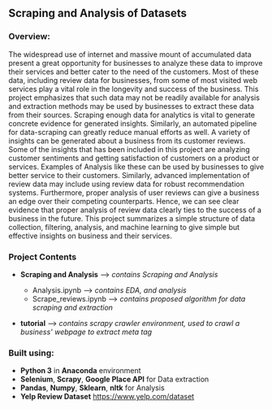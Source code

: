 ## Scraping and Analysis of Datasets

### Overview:
The widespread use of internet and massive mount of accumulated data present a great opportunity for businesses to analyze these data to improve their services and better cater to the need of the customers. Most of these data, including review data for businesses, from some of most visited web services play a vital role in the longevity and success of the business. 
This project emphasizes that such data may not be readily available for analysis and extraction methods may be used by businesses to extract these data from their sources. Scraping enough data for analytics is vital to generate concrete evidence for generated insights. Similarly, an automated pipeline for data-scraping can greatly reduce manual efforts as well.
A variety of insights can be generated about a business from its customer reviews. Some of the insights that has been included in this project are analyzing customer sentiments and getting satisfaction of customers on a product or services. Examples of Analysis like these can be used by businesses to give better service to their customers. Similarly, advanced implementation of review data may include using review data for robust recommendation systems. Furthermore, proper analysis of user reviews can give a business an edge over their competing counterparts. Hence, we can see clear evidence that proper analysis of review data clearly ties to the success of a business in the future.
This project summarizes a simple structure of data collection, filtering, analysis, and machine learning to give simple but effective insights on business and their services.

### Project Contents
* **Scraping and Analysis** --> *contains Scraping and Analysis*

  * Analysis.ipynb --> *contains EDA, and analysis*
  * Scrape_reviews.ipynb --> *contains proposed algorithm for data scraping and extraction*

* **tutorial** --> *contains scrapy crawler environment, used to crawl a business' webpage to extract meta tag*

### Built using:
* **Python 3** in **Anaconda** environment
* **Selenium**, **Scrapy**, **Google Place API** for Data extraction
* **Pandas**, **Numpy**, **Sklearn**, **nltk** for Analysis
* **Yelp Review Dataset** https://www.yelp.com/dataset
